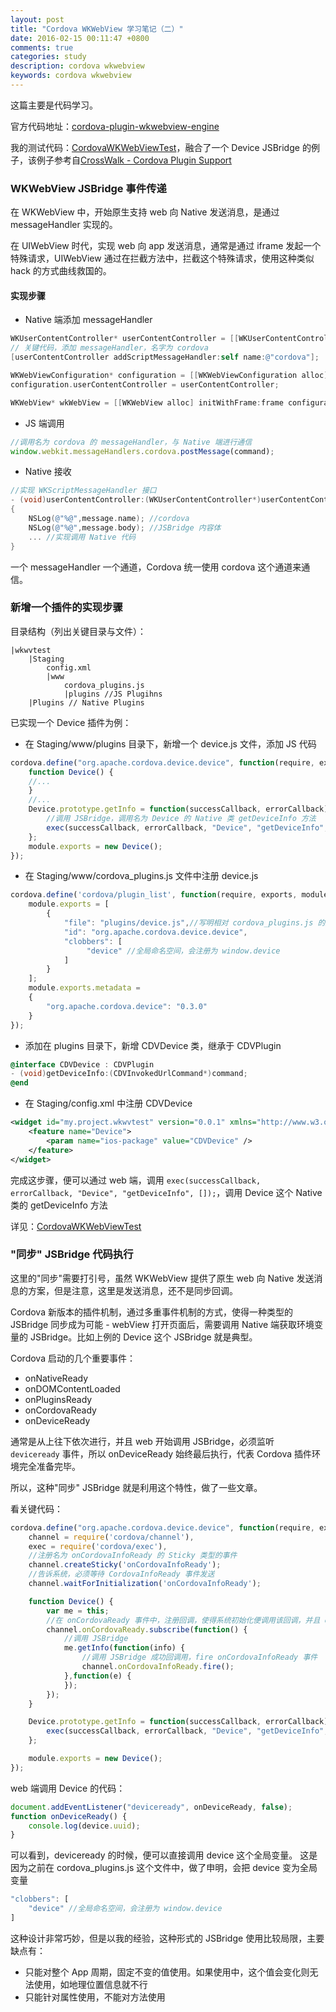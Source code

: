 ```yaml
---
layout: post
title: "Cordova WKWebView 学习笔记（二）"
date: 2016-02-15 00:11:47 +0800
comments: true
categories: study
description: cordova wkwebview
keywords: cordova wkwebview
---
```

这篇主要是代码学习。

官方代码地址：[cordova-plugin-wkwebview-engine](https://github.com/apache/cordova-plugin-wkwebview-engine)

我的测试代码：[CordovaWKWebViewTest](https://github.com/sjpsega/CordovaWKWebViewTest)，融合了一个 Device JSBridge 的例子，该例子参考自[CrossWalk - Cordova Plugin Support](https://crosswalk-project.org/documentation/ios/cordova_plugin_support.html)

### WKWebView JSBridge 事件传递
在 WKWebView 中，开始原生支持 web 向 Native 发送消息，是通过 messageHandler 实现的。

在 UIWebView 时代，实现 web 向 app 发送消息，通常是通过 iframe 发起一个特殊请求，UIWebView 通过在拦截方法中，拦截这个特殊请求，使用这种类似 hack 的方式曲线救国的。

#### 实现步骤
* Native 端添加 messageHandler
```objectivec
WKUserContentController* userContentController = [[WKUserContentController alloc] init];
// 关键代码，添加 messageHandler，名字为 cordova
[userContentController addScriptMessageHandler:self name:@"cordova"];

WKWebViewConfiguration* configuration = [[WKWebViewConfiguration alloc] init];
configuration.userContentController = userContentController;

WKWebView* wkWebView = [[WKWebView alloc] initWithFrame:frame configuration:configuration];
```

* JS 端调用
```javascript
//调用名为 cordova 的 messageHandler，与 Native 端进行通信
window.webkit.messageHandlers.cordova.postMessage(command);
```

* Native 接收
```objectivec
//实现 WKScriptMessageHandler 接口
- (void)userContentController:(WKUserContentController*)userContentController didReceiveScriptMessage:(WKScriptMessage*)message
{
    NSLog(@"%@",message.name); //cordova
    NSLog(@"%@",message.body); //JSBridge 内容体
    ... //实现调用 Native 代码
}
```

一个 messageHandler 一个通道，Cordova 统一使用 cordova 这个通道来通信。

### 新增一个插件的实现步骤
目录结构（列出关键目录与文件）：
```
|wkwvtest
    |Staging
        config.xml
        |www
            cordova_plugins.js
            |plugins //JS Plugihns
    |Plugins // Native Plugins
```

已实现一个 Device 插件为例：

* 在 Staging/www/plugins 目录下，新增一个 device.js 文件，添加 JS 代码
```javascript
cordova.define("org.apache.cordova.device.device", function(require, exports, module) { 
    function Device() {
    //...
    }
    //...
    Device.prototype.getInfo = function(successCallback, errorCallback) {
        //调用 JSBridge，调用名为 Device 的 Native 类 getDeviceInfo 方法
        exec(successCallback, errorCallback, "Device", "getDeviceInfo", []);
    };
    module.exports = new Device();
});
```

* 在 Staging/www/cordova_plugins.js 文件中注册 device.js
```javascript
cordova.define('cordova/plugin_list', function(require, exports, module) {
    module.exports = [
        {
            "file": "plugins/device.js",//写明相对 cordova_plugins.js 的文件路径
            "id": "org.apache.cordova.device.device",
            "clobbers": [
                 "device" //全局命名空间，会注册为 window.device
            ]
        }
    ];
    module.exports.metadata =
    {
        "org.apache.cordova.device": "0.3.0"
    }
});
```

* 添加在 plugins 目录下，新增 CDVDevice 类，继承于 CDVPlugin
```objectivec
@interface CDVDevice : CDVPlugin
- (void)getDeviceInfo:(CDVInvokedUrlCommand*)command;
@end
```

* 在 Staging/config.xml 中注册 CDVDevice
```xml
<widget id="my.project.wkwvtest" version="0.0.1" xmlns="http://www.w3.org/ns/widgets" xmlns:cdv="http://cordova.apache.org/ns/1.0">
    <feature name="Device">
        <param name="ios-package" value="CDVDevice" />
    </feature>
</widget>
```

完成这步骤，便可以通过 web 端，调用 `exec(successCallback, errorCallback, "Device", "getDeviceInfo", []);`，调用 Device 这个 Native 类的 getDeviceInfo 方法

详见：[CordovaWKWebViewTest](https://github.com/sjpsega/CordovaWKWebViewTest)

### "同步" JSBridge 代码执行
这里的"同步"需要打引号，虽然 WKWebView 提供了原生 web 向 Native 发送消息的方案，但是注意，这里是发送消息，还不是同步回调。

Cordova 新版本的插件机制，通过多重事件机制的方式，使得一种类型的 JSBridge 同步成为可能 - webView 打开页面后，需要调用 Native 端获取环境变量的 JSBridge。比如上例的 Device 这个 JSBridge 就是典型。

Cordova 启动的几个重要事件：

* onNativeReady
* onDOMContentLoaded
* onPluginsReady
* onCordovaReady
* onDeviceReady

通常是从上往下依次进行，并且 web 开始调用 JSBridge，必须监听 `deviceready` 事件，所以 onDeviceReady 始终最后执行，代表 Cordova 插件环境完全准备完毕。

所以，这种"同步" JSBridge 就是利用这个特性，做了一些文章。

看关键代码：
```javascript
cordova.define("org.apache.cordova.device.device", function(require, exports, module) { 
    channel = require('cordova/channel'),
    exec = require('cordova/exec'),
    //注册名为 onCordovaInfoReady 的 Sticky 类型的事件
    channel.createSticky('onCordovaInfoReady');
    //告诉系统，必须等待 CordovaInfoReady 事件发送
    channel.waitForInitialization('onCordovaInfoReady');

    function Device() {
        var me = this;
        //在 onCordovaReady 事件中，注册回调，使得系统初始化便调用该回调，并且 onCordovaReady 在 onPluginsReady 事件后 fire
        channel.onCordovaReady.subscribe(function() {
            //调用 JSBridge
            me.getInfo(function(info) {
                //调用 JSBridge 成功回调用，fire onCordovaInfoReady 事件
                channel.onCordovaInfoReady.fire();
            },function(e) {
            });
        });
    }

    Device.prototype.getInfo = function(successCallback, errorCallback) {
        exec(successCallback, errorCallback, "Device", "getDeviceInfo", []);
    };

    module.exports = new Device();
});
```

web 端调用 Device 的代码：
```javascript
document.addEventListener("deviceready", onDeviceReady, false);
function onDeviceReady() {
    console.log(device.uuid);
}
```
可以看到，deviceready 的时候，便可以直接调用 device 这个全局变量。
这是因为之前在 cordova_plugins.js 这个文件中，做了申明，会把 device 变为全局变量
```javascript
"clobbers": [
    "device" //全局命名空间，会注册为 window.device
]
```

这种设计非常巧妙，但是以我的经验，这种形式的 JSBridge 使用比较局限，主要缺点有：

* 只能对整个 App 周期，固定不变的值使用。如果使用中，这个值会变化则无法使用，如地理位置信息就不行
* 只能针对属性使用，不能对方法使用